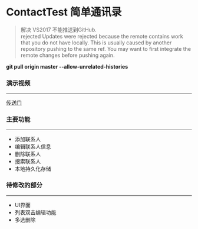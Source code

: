 # ContactTest 简单通讯录

>解决 VS2017 不能推送到GitHub.  
rejected Updates were rejected because the remote contains work that you do not have locally. This is usually caused by another repository pushing to the same ref. You may want to first integrate the remote changes before pushing again.

__git pull origin master --allow-unrelated-histories__

### 演示视频
---------------------------------------------------------------------------------
[传送门](https://github.com/kaitiandeng/ContactTest/blob/master/20180531_191021.mp4)


### 主要功能
---------------
+ 添加联系人
+ 编辑联系人信息
+ 删除联系人 
+ 搜索联系人
+ 本地持久化存储


### 待修改的部分
---------------------
 + UI界面
 + 列表双击编辑功能
 + 多选删除


